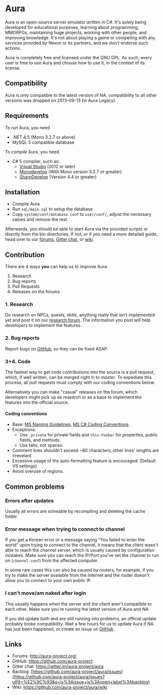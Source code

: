 Aura
==============================

Aura is an open-source server emulator written in C#. It's solely being
developed for educational purposes, learning about programming, MMORPGs,
maintaining huge projects, working with other people, and improving knowledge.
It's not about playing a game or competing with any services provided by
Nexon or its partners, and we don't endorse such actions.

Aura is completely free and licensed under the GNU GPL.
As such, every user is free to use Aura and choose how to use it,
in the context of its license.

Compatibility
------------------------------
Aura is only compatible to the latest version of NA,
compatibility to all other versions was dropped on
2013-09-13 (in Aura Legacy).

Requirements
------------------------------
To *run* Aura, you need
* .NET 4.5 (Mono 3.2.7 or above)
* MySQL 5 compatible database

To *compile* Aura, you need
* C# 5 compiler, such as:
  * [Visual Studio](http://www.visualstudio.com/en-us/products/visual-studio-express-vs.aspx) (2012 or later)
  * [Monodevelop](http://monodevelop.com/) (With Mono version 3.2.7 or greater)
  * [SharpDevelop](http://www.icsharpcode.net/OpenSource/SD/) (Version 4.4 or greater)

Installation
------------------------------
* Compile Aura
* Run `sql/main.sql` to setup the database
* Copy `system/conf/database.conf` to `user/conf/`,
  adjust the necessary values and remove the rest.

Afterwards, you should be able to start Aura via the provided scripts or
directly from the bin directories. If not, or if you need a more detailed guide,
head over to our [forums](http://aura-project.org/forum/), [Gitter chat](https://gitter.im/aura-project/aura), or [wiki](https://github.com/aura-project/aura/wiki).

Contribution
------------------------------
There are 4 ways **you** can help us to improve Aura:

1. Research
2. Bug reports
3. Pull Requests
4. Releases on the forums

### 1. Research
Do research on NPCs, quests, skills, anything really that isn't implemented yet and
post it on our [research forum](http://aura-project.org/forum/forum/36-research/).
The information you post will help developers to implement the features. 

### 2. Bug reports
Report bugs on [GitHub](https://github.com/aura-project/aura/issues), so they can be fixed ASAP.

### 3+4. Code
The fastest way to get code contributions into the source is a pull request, which,
if well written, can be merged right in to *master*. To expediate this process, 
all pull requests must comply with our coding conventions below.

Alternatively you can make "casual" releases on the forum, which developers might pick up
as research or as a base to implement the features into the official source.

#### Coding conventions
* Base: [MS Naming Guidelines](http://msdn.microsoft.com/en-us/library/xzf533w0%28v=vs.71%29.aspx),
        [MS C# Coding Conventions](http://msdn.microsoft.com/en-us/library/ff926074.aspx)
* Exceptions:
  * Use `_private` for private fields and `this.Foobar` for properties, public fields, and methods.
  * Use tabs, not spaces.
* Comment lines shouldn't exceed ~80 characters, other lines' lengths are irrevelant.
* Excessive usage of the auto-formatting feature is encouraged. (Default VS settings)
* Avoid overuse of regions.

Common problems
------------------------------

### Errors after updates
Usually all errors are solveable by recompiling and deleting the cache folder.

### Error message when trying to connect to channel
If you get a Korean error or a message saying "You failed to enter the world" upon
trying to connect to the channel, it means that the client wasn't able to reach the channel server,
which is usually caused by configuration mistakes. Make sure you can reach
the IP/Port you've set the channel to run on (`channel.conf`) from the affected computer.

In some rare cases this can also be caused by routers, for example,
if you try to make the server available from the internet and the router
doesn't allow you to connect to your own public IP.

### I can't move/am naked after login
This usually happens when the server and the client aren't compatible to
each other. Make sure you're running the latest version of Aura and *NA*.

If you did update both and are still running into problems, an official update
probably broke compatibility. Wait a few hours for us to update Aura
if NA has just been happened, or create an issue on [GitHub](https://github.com/aura-project/aura/issues).

Links
------------------------------
* Forums: http://aura-project.org/
* GitHub: https://github.com/aura-project
* Gitter chat: https://gitter.im/aura-project/aura
* Backlog: [https://github.com/aura-project/aura/issues](https://github.com/aura-project/aura/issues?utf8=%E2%9C%93&q=is%3Aissue+is%3Aopen+label%3Abacklog)
* Wiki: https://github.com/aura-project/aura/wiki
